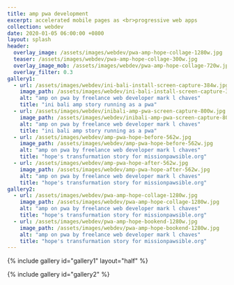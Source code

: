 ```yaml
---
title: amp pwa development
excerpt: accelerated mobile pages as <br>progressive web apps
collection: webdev
date: 2020-01-05 06:00:00 +0800
layout: splash
header:
  overlay_image: /assets/images/webdev/pwa-amp-hope-collage-1280w.jpg
  teaser: /assets/images/webdev/pwa-amp-hope-collage-300w.jpg
  overlay_image_mob: /assets/images/webdev/pwa-amp-hope-collage-720w.jpg
  overlay_filter: 0.3
gallery1:
  - url: /assets/images/webdev/ini-bali-install-screen-capture-384w.jpg
    image_path: /assets/images/webdev/ini-bali-install-screen-capture-384w.jpg
    alt: "amp on pwa by freelance web developer mark l chaves"
    title: "ini bali amp story running as a pwa"
  - url: /assets/images/webdev/inibali-amp-pwa-screen-capture-800w.jpg
    image_path: /assets/images/webdev/inibali-amp-pwa-screen-capture-800w.jpg
    alt: "amp on pwa by freelance web developer mark l chaves"
    title: "ini bali amp story running as a pwa"
  - url: /assets/images/webdev/amp-pwa-hope-before-562w.jpg
    image_path: /assets/images/webdev/amp-pwa-hope-before-562w.jpg
    alt: "amp on pwa by freelance web developer mark l chaves"
    title: "hope's transfurmation story for missionpawsible.org"
  - url: /assets/images/webdev/amp-pwa-hope-after-562w.jpg
    image_path: /assets/images/webdev/amp-pwa-hope-after-562w.jpg
    alt: "amp on pwa by freelance web developer mark l chaves"
    title: "hope's transfurmation story for missionpawsible.org"
gallery2:
  - url: /assets/images/webdev/pwa-amp-hope-collage-1280w.jpg
    image_path: /assets/images/webdev/pwa-amp-hope-collage-1280w.jpg
    alt: "amp on pwa by freelance web developer mark l chaves"
    title: "hope's transfurmation story for missionpawsible.org"
  - url: /assets/images/webdev/pwa-amp-hope-bookend-1280w.jpg
    image_path: /assets/images/webdev/pwa-amp-hope-bookend-1280w.jpg
    alt: "amp on pwa by freelance web developer mark l chaves"
    title: "hope's transfurmation story for missionpawsible.org"
---
```


{% include gallery id="gallery1" layout="half" %}

{% include gallery id="gallery2" %}